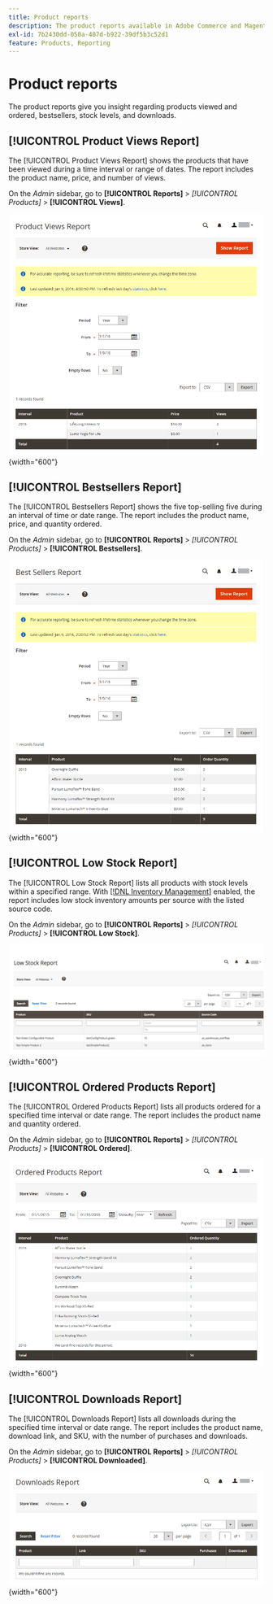 ```yaml
---
title: Product reports
description: The product reports available in Adobe Commerce and Magento Open Source give you insight regarding products viewed and ordered, bestsellers, stock levels, and downloads.
exl-id: 7b2430dd-050a-407d-b922-39df5b3c52d1
feature: Products, Reporting
---
```

# Product reports

The product reports give you insight regarding products viewed and ordered, bestsellers, stock levels, and downloads.

## [!UICONTROL Product Views Report]

The [!UICONTROL Product Views Report] shows the products that have been viewed during a time interval or range of dates. The report includes the product name, price, and number of views.

On the _Admin_ sidebar, go to **[!UICONTROL Reports]** > _[!UICONTROL Products]_ > **[!UICONTROL Views]**.

![Product Views Report](./assets/product-views.png){width="600"}

## [!UICONTROL Bestsellers Report]

The [!UICONTROL Bestsellers Report] shows the five top-selling five during an interval of time or date range. The report includes the product name, price, and quantity ordered.

On the _Admin_ sidebar, go to **[!UICONTROL Reports]** > _[!UICONTROL Products]_ > **[!UICONTROL Bestsellers]**.

![Bestsellers Report](./assets/bestsellers.png){width="600"}

## [!UICONTROL Low Stock Report]

The [!UICONTROL Low Stock Report] lists all products with stock levels within a specified range. With [[!DNL Inventory Management]](../inventory-management/introduction.md) enabled, the report includes low stock inventory amounts per source with the listed source code.

On the _Admin_ sidebar, go to **[!UICONTROL Reports]** > _[!UICONTROL Products]_ > **[!UICONTROL Low Stock]**.

![Low Stock Report](./assets/low-stock.png){width="600"}

## [!UICONTROL Ordered Products Report]

The [!UICONTROL Ordered Products Report] lists all products ordered for a specified time interval or date range. The report includes the product name and quantity ordered.

On the _Admin_ sidebar, go to **[!UICONTROL Reports]** > _[!UICONTROL Products]_ > **[!UICONTROL Ordered]**.

![Ordered Products Report](./assets/products-ordered.png){width="600"}

## [!UICONTROL Downloads Report]

The [!UICONTROL Downloads Report] lists all downloads during the specified time interval or date range. The report includes the product name, download link, and SKU, with the number of purchases and downloads.

On the _Admin_ sidebar, go to **[!UICONTROL Reports]** > _[!UICONTROL Products]_ > **[!UICONTROL Downloaded]**.

![Downloads Report](./assets/downloads.png){width="600"}
